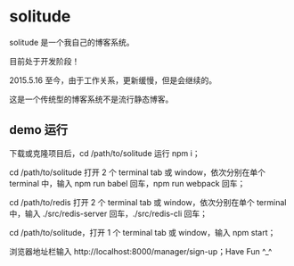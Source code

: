# solitude
solitude 是一个我自己的博客系统。

目前处于开发阶段！

2015.5.16 至今，由于工作关系，更新缓慢，但是会继续的。

这是一个传统型的博客系统不是流行静态博客。

## demo 运行
下载或克隆项目后，cd /path/to/solitude 运行 npm i；

cd /path/to/solitude 打开 2 个 terminal tab 或 window，依次分别在单个 terminal 中，输入 npm run babel 回车，npm run webpack 回车；

cd /path/to/redis 打开 2 个 terminal tab 或 window，依次分别在单个 terminal 中，输入 ./src/redis-server 回车，./src/redis-cli 回车；

cd /path/to/solitude，打开 1 个 terminal tab 或 window，输入 npm start；

浏览器地址栏输入 http://localhost:8000/manager/sign-up；Have Fun ^_^
